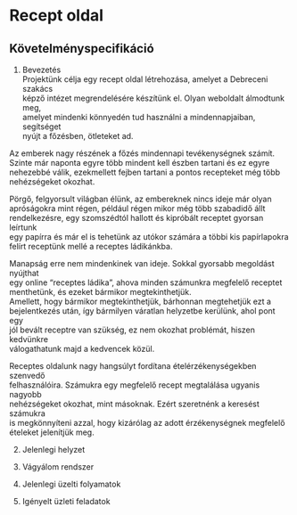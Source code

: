 # Recept oldal

Követelményspecifikáció
---
1. Bevezetés <br/>
  Projektünk célja egy recept oldal létrehozása, amelyet a  Debreceni szakács <br/>
  képző intézet megrendelésére készítünk el. Olyan weboldalt álmodtunk meg, <br/>
  amelyet mindenki könnyedén tud használni a mindennapjaiban, segítséget<br/>
  nyújt a főzésben, ötleteket ad. <br/>

  Az emberek nagy részének a főzés mindennapi tevékenységnek számít. <br/>
  Szinte már naponta egyre több mindent kell észben tartani és ez egyre <br/>
  nehezebbé válik, ezekmellett  fejben tartani a pontos recepteket még több <br/>
  nehézségeket okozhat. <br/>

  Pörgő, felgyorsult világban élünk, az embereknek nincs ideje már olyan <br/>
  apróságokra mint régen, például régen mikor még több szabadidő állt <br/>
  rendelkezésre, egy szomszédtól hallott és kipróbált receptet gyorsan leírtunk <br/>
  egy papírra és már el is tehetünk az utókor számára a többi kis papírlapokra <br/>
  felírt receptünk mellé a receptes ládikánkba.<br/>

  Manapság erre nem mindenkinek van ideje. Sokkal gyorsabb megoldást nyújthat <br/>
  egy online “receptes ládika”, ahova minden számunkra megfelelő receptet <br/>
  menthetünk, és ezeket bármikor megtekinthetjük. <br/>
  Amellett, hogy bármikor megtekinthetjük, bárhonnan megtehetjük ezt a <br/>
  bejelentkezés után, így bármilyen váratlan helyzetbe kerülünk, ahol pont egy <br/>
  jól bevált receptre van szükség, ez nem okozhat problémát, hiszen kedvünkre <br/>
  válogathatunk majd a kedvencek közül. <br/>

  Receptes oldalunk nagy hangsúlyt fordítana ételérzékenységekben szenvedő <br/>
  felhasználóira. Számukra egy megfelelő recept megtalálása ugyanis nagyobb  <br/>
  nehézségeket okozhat, mint másoknak. Ezért szeretnénk a keresést számukra <br/>
  is megkönnyíteni azzal, hogy kizárólag az adott érzékenységnek megfelelő <br/>
  ételeket jelenítjük meg.<br/>

2. Jelenlegi helyzet<br/>

3. Vágyálom rendszer<br/>

4. Jelenlegi üzelti folyamatok<br/>

5. Igényelt üzleti feladatok<br/>
